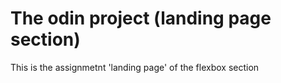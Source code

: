 <h1>The odin project (landing page section)</h1>
<p>This is the assignmetnt 'landing page' of the flexbox section</p>
